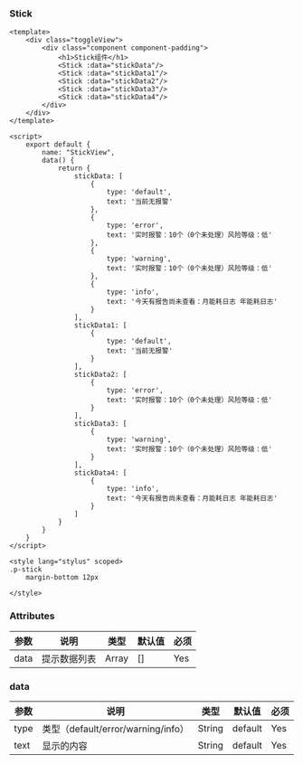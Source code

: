 ### Stick

<template>
    <div class="toggleView">
        <div class="component component-padding">
            <h1>Stick组件</h1>
            <Stick :data="stickData"/>
            <Stick :data="stickData1"/>
            <Stick :data="stickData2"/>
            <Stick :data="stickData3"/>
            <Stick :data="stickData4"/>
        </div>
    </div>
</template>

<script>
    export default {
        name: "StickView",
        data() {
            return {
                stickData: [
                    {
                        type: 'default',
                        text: '当前无报警'
                    },
                    {
                        type: 'error',
                        text: '实时报警：10个（0个未处理）风险等级：低'
                    },
                    {
                        type: 'warning',
                        text: '实时报警：10个（0个未处理）风险等级：低'
                    },
                    {
                        type: 'info',
                        text: '今天有报告尚未查看：月能耗日志 年能耗日志'
                    }
                ],
                stickData1: [
                    {
                        type: 'default',
                        text: '当前无报警'
                    }
                ],
                stickData2: [
                    {
                        type: 'error',
                        text: '实时报警：10个（0个未处理）风险等级：低'
                    }
                ],
                stickData3: [
                    {
                        type: 'warning',
                        text: '实时报警：10个（0个未处理）风险等级：低'
                    }
                ],
                stickData4: [
                    {
                        type: 'info',
                        text: '今天有报告尚未查看：月能耗日志 年能耗日志'
                    }
                ]
            }
        }
    }
</script>
<style lang="stylus" scoped>
.p-stick
    margin-bottom 12px

</style>

```vue
<template>
    <div class="toggleView">
        <div class="component component-padding">
            <h1>Stick组件</h1>
            <Stick :data="stickData"/>
            <Stick :data="stickData1"/>
            <Stick :data="stickData2"/>
            <Stick :data="stickData3"/>
            <Stick :data="stickData4"/>
        </div>
    </div>
</template>

<script>
    export default {
        name: "StickView",
        data() {
            return {
                stickData: [
                    {
                        type: 'default',
                        text: '当前无报警'
                    },
                    {
                        type: 'error',
                        text: '实时报警：10个（0个未处理）风险等级：低'
                    },
                    {
                        type: 'warning',
                        text: '实时报警：10个（0个未处理）风险等级：低'
                    },
                    {
                        type: 'info',
                        text: '今天有报告尚未查看：月能耗日志 年能耗日志'
                    }
                ],
                stickData1: [
                    {
                        type: 'default',
                        text: '当前无报警'
                    }
                ],
                stickData2: [
                    {
                        type: 'error',
                        text: '实时报警：10个（0个未处理）风险等级：低'
                    }
                ],
                stickData3: [
                    {
                        type: 'warning',
                        text: '实时报警：10个（0个未处理）风险等级：低'
                    }
                ],
                stickData4: [
                    {
                        type: 'info',
                        text: '今天有报告尚未查看：月能耗日志 年能耗日志'
                    }
                ]
            }
        }
    }
</script>

<style lang="stylus" scoped>
.p-stick
    margin-bottom 12px

</style>

```

### Attributes

| 参数     | 说明  | 类型    | 默认值  | 必须    |
| ------- | ---- | ------ | ------- | ------ |
| data    | 提示数据列表 | Array | [] | Yes     |

### data

| 参数     | 说明  | 类型    | 默认值  | 必须    |
| ------- | ---- | ------ | ------- | ------ |
| type    | 类型（default/error/warning/info） | String | default | Yes     |
| text    | 显示的内容 | String | default | Yes     |